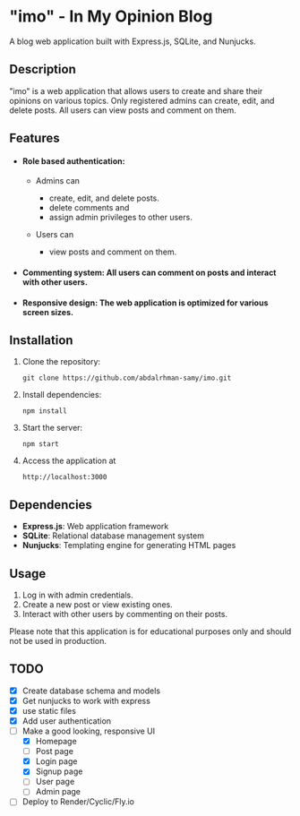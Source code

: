 # "imo" - In My Opinion Blog

A blog web application built with Express.js, SQLite, and Nunjucks.

## Description

"imo" is a web application that allows users to create and share their opinions on various topics. Only registered admins can create, edit, and delete posts. All users can view posts and comment on them.

## Features

- #### Role based authentication: 
  - Admins can 
    - create, edit, and delete posts. 
    - delete comments and 
    - assign admin privileges to other users.
  
  - Users can 
    - view posts and comment on them.

- #### Commenting system: All users can comment on posts and interact with other users.
- #### Responsive design: The web application is optimized for various screen sizes.

## Installation

1. Clone the repository: 
   
   `git clone https://github.com/abdalrhman-samy/imo.git`
2. Install dependencies:
   
   `npm install`
3. Start the server:
   
   `npm start`
4. Access the application at 
   
   `http://localhost:3000`

## Dependencies

- **Express.js**: Web application framework
- **SQLite**: Relational database management system
- **Nunjucks**: Templating engine for generating HTML pages

## Usage

1. Log in with admin credentials.
2. Create a new post or view existing ones.
3. Interact with other users by commenting on their posts.

Please note that this application is for educational purposes only and should not be used in production.

## TODO
- [x] Create database schema and models
- [x] Get nunjucks to work with express
- [x] use static files
- [x] Add user authentication
- [ ] Make a good looking, responsive UI
  - [x] Homepage
  - [ ] Post page
  - [x] Login page
  - [x] Signup page
  - [ ] User page
  - [ ] Admin page
- [ ] Deploy to Render/Cyclic/Fly.io
